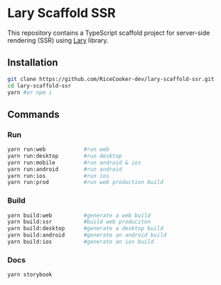 # Lary Scaffold SSR

This repository contains a TypeScript scaffold project for server-side rendering (SSR) using <a target="_blank" href="https://github.com/RiceCooker-dev/Lary/tree/master">Lary</a> library.

## Installation

```bash
git clone https://github.com/RiceCooker-dev/lary-scaffold-ssr.git
cd lary-scaffold-ssr
yarn #or npm i
```
## Commands
### Run
```bash
yarn run:web            #run web
yarn run:desktop        #run desktop
yarn run:mobile         #run android & ios
yarn run:android        #run android
yarn run:ios            #run ios
yarn run:prod           #run web production build
```
### Build
```bash
yarn build:web          #generate a web build
yarn build:ssr          #build web produciton
yarn build:desktop      #generate a desktop build
yarn build:android      #generate an android build
yarn build:ios          #generate an ios build
```
### Docs
```bash
yarn storybook
```

